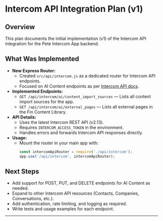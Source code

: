 # Intercom API Integration Plan (v1)

## Overview

This plan documents the initial implementation (v1) of the Intercom API integration for the Pete Intercom App backend.

## What Was Implemented

- **New Express Router:**
  - Created `src/api/intercom.js` as a dedicated router for Intercom API endpoints.
  - Focused on AI Content endpoints as per [Intercom API docs](https://developers.intercom.com/docs/references/rest-api/api.intercom.io/ai-content).
- **Implemented Endpoints:**
  - `GET /api/intercom/ai/content_import_sources` — Lists all content import sources for the app.
  - `GET /api/intercom/ai/external_pages` — Lists all external pages in the Fin Content Library.
- **API Details:**
  - Uses the latest Intercom REST API (v2.13).
  - Requires `INTERCOM_ACCESS_TOKEN` in the environment.
  - Handles errors and forwards Intercom API responses directly.
- **Usage:**
  - Mount the router in your main app with:
    ```js
    const intercomApiRouter = require('./api/intercom');
    app.use('/api/intercom', intercomApiRouter);
    ```

## Next Steps

- Add support for POST, PUT, and DELETE endpoints for AI Content as needed.
- Expand to other Intercom API resources (Contacts, Companies, Conversations, etc.).
- Add authentication, rate limiting, and logging as required.
- Write tests and usage examples for each endpoint.

---
